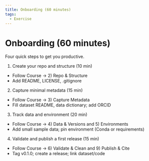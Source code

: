 ```yaml
---
title: Onboarding (60 minutes)
tags:
  - Exercise
---
```


# Onboarding (60 minutes)

Four quick steps to get you productive.

1) Create your repo and structure (10 min)
- Follow Course → 2) Repo & Structure
- Add README, LICENSE, .gitignore

2) Capture minimal metadata (15 min)
- Follow Course → 3) Capture Metadata
- Fill dataset README, data dictionary; add ORCID

3) Track data and environment (20 min)
- Follow Course → 4) Data & Versions and 5) Environments
- Add small sample data; pin environment (Conda or requirements)

4) Validate and publish a first release (15 min)
- Follow Course → 6) Validate & Clean and 9) Publish & Cite
- Tag v0.1.0; create a release; link dataset/code
